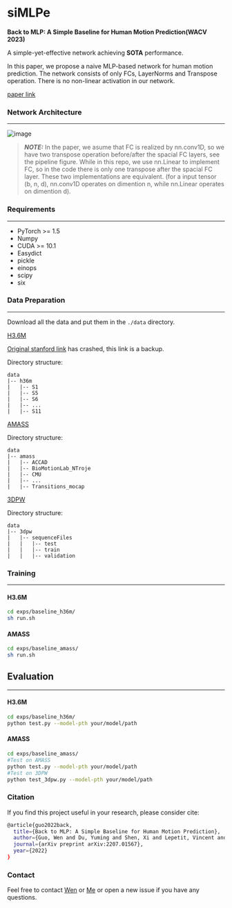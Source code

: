 # siMLPe
**Back to MLP: A Simple Baseline for Human Motion Prediction(WACV 2023)** 

A simple-yet-effective network achieving **SOTA** performance.

In this paper, we propose a naive MLP-based network for human motion prediction. The network consists of only FCs, LayerNorms and Transpose operation. There is no non-linear activation in our network.

[paper link](https://arxiv.org/abs/2207.01567)

### Network Architecture
------
![image](.github/pipeline.png)

> **_NOTE:_** In the paper, we asume that FC is realized by nn.conv1D, so we have two transpose operation before/after the spacial FC layers, see the pipeline figure. While in this repo, we use nn.Linear to implement FC, so in the code there is only one transpose after the spacial FC layer. These two implementations are equivalent. (for a input tensor (b, n, d), nn.conv1D operates on dimention n, while nn.Linear operates on dimention d).

### Requirements
------
- PyTorch >= 1.5
- Numpy
- CUDA >= 10.1
- Easydict
- pickle
- einops
- scipy
- six

### Data Preparation
------
Download all the data and put them in the `./data` directory.

[H3.6M](https://drive.google.com/file/d/15OAOUrva1S-C_BV8UgPORcwmWG2ul4Rk/view?usp=share_link)

[Original stanford link](http://www.cs.stanford.edu/people/ashesh/h3.6m.zip) has crashed, this link is a backup.

Directory structure:
```shell script
data
|-- h36m
|   |-- S1
|   |-- S5
|   |-- S6
|   |-- ...
|   |-- S11
```

[AMASS](https://amass.is.tue.mpg.de/)

Directory structure:
```shell script
data
|-- amass
|   |-- ACCAD
|   |-- BioMotionLab_NTroje
|   |-- CMU
|   |-- ...
|   |-- Transitions_mocap
```

[3DPW](https://virtualhumans.mpi-inf.mpg.de/3DPW/)

Directory structure: 
```shell script
data
|-- 3dpw
|   |-- sequenceFiles
|   |   |-- test
|   |   |-- train
|   |   |-- validation
```

### Training
------
#### H3.6M
```bash
cd exps/baseline_h36m/
sh run.sh
```

#### AMASS
```bash
cd exps/baseline_amass/
sh run.sh
```

## Evaluation
------
#### H3.6M
```bash
cd exps/baseline_h36m/
python test.py --model-pth your/model/path
```

#### AMASS
```bash
cd exps/baseline_amass/
#Test on AMASS
python test.py --model-pth your/model/path 
#Test on 3DPW
python test_3dpw.py --model-pth your/model/path 
```

### Citation
If you find this project useful in your research, please consider cite:
```bash
@article{guo2022back,
  title={Back to MLP: A Simple Baseline for Human Motion Prediction},
  author={Guo, Wen and Du, Yuming and Shen, Xi and Lepetit, Vincent and Xavier, Alameda-Pineda and Francesc, Moreno-Noguer},
  journal={arXiv preprint arXiv:2207.01567},
  year={2022}
}
```

### Contact
Feel free to contact [Wen](wen.guo@inria.fr) or [Me](yuming.du@enpc.fr) or open a new issue if you have any questions.
